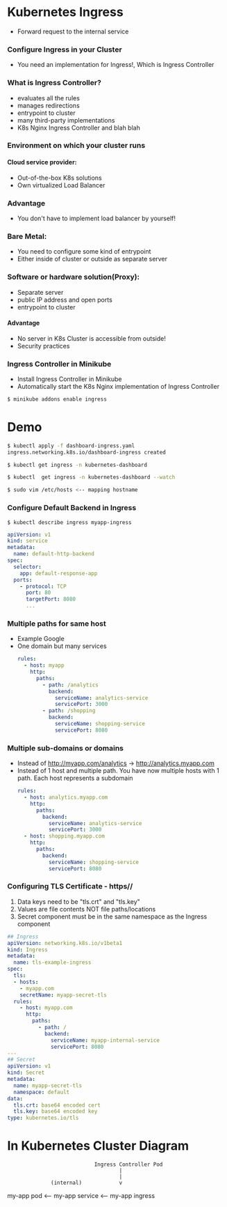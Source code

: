 # Kubernetes Ingress
- Forward request to the internal service

### Configure Ingress in your Cluster
- You need an implementation for Ingress!, Which is Ingress Controller

### What is Ingress Controller?
- evaluates all the rules
- manages redirections
- entrypoint to cluster
- many third-party implementations
- K8s Nginx Ingress Controller and blah blah

### Environment on which your cluster runs
#### Cloud service provider:
- Out-of-the-box K8s solutions
- Own virtualized Load Balancer
### Advantage
- You don't have to implement load balancer by yourself!

### Bare Metal:
- You need to configure some kind of entrypoint
- Either inside of cluster or outside as separate server

### Software or hardware solution(Proxy):
-  Separate server
-  public IP address and open ports
-  entrypoint to cluster
#### Advantage
- No server in K8s Cluster is accessible from outside!
- Security practices

### Ingress Controller in Minikube
- Install Ingress Controller in Minikube
- Automatically start the K8s Nginx implementation of Ingress Controller
```bash
$ minikube addons enable ingress
```
# Demo
```bash
$ kubectl apply -f dashboard-ingress.yaml
ingress.networking.k8s.io/dashboard-ingress created

$ kubectl get ingress -n kubernetes-dashboard

$ kubectl  get ingress -n kubernetes-dashboard --watch

$ sudo vim /etc/hosts <-- mapping hostname

```

### Configure Default Backend in Ingress
```console
$ kubectl describe ingress myapp-ingress
```
```yaml
apiVersion: v1
kind: service
metadata:
  name: default-http-backend
spec:
  selector:
    app: default-response-app
  ports:
    - protocol: TCP
      port: 80
      targetPort: 8080
      ...
```

### Multiple paths for same host
- Example Google
- One domain but many services
  ```yaml
  rules:
    - host: myapp
      http:
        paths:
          - path: /analytics
            backend:
              serviceName: analytics-service
              servicePort: 3000
          - path: /shopping
            backend:
              serviceName: shopping-service
              servicePort: 8080
  ```
### Multiple sub-domains or domains
- Instead of http://myapp.com/analytics -> http://analytics.myapp.com
- Instead of 1 host and multiple path. You have now multiple hosts with 1 path. Each host represents a subdomain
  ```yaml
  rules:
    - host: analytics.myapp.com
      http:
        paths:
          backend:
            serviceName: analytics-service
            servicePort: 3000
    - host: shopping.myapp.com
      http:
        paths:
          backend:
            serviceName: shopping-service
            servicePort: 8080

  ```

### Configuring TLS Certificate - https//
1. Data keys need to be "tls.crt" and "tls.key"
2. Values are file contents NOT file paths/locations
3. Secret component must be in the same namespace as the Ingress component
```yaml
## Ingress
apiVersion: networking.k8s.io/v1beta1
kind: Ingress
metadata:
  name: tls-example-ingress
spec:
  tls:
  - hosts:
    - myapp.com
    secretName: myapp-secret-tls
  rules:
    - host: myapp.com
      http:
        paths:
          - path: /
            backend:
              serviceName: myapp-internal-service
              servicePort: 8080
---
## Secret
apiVersion: v1
kind: Secret
metadata:
  name: myapp-secret-tls
  namespace: default
data:
  tls.crt: base64 encoded cert
  tls.key: base64 encoded key
type: kubernetes.io/tls

```

# In Kubernetes Cluster Diagram
                                Ingress Controller Pod
                                        |
                                        |
                  (internal)            v
my-app pod <-- my-app service <-- my-app ingress
